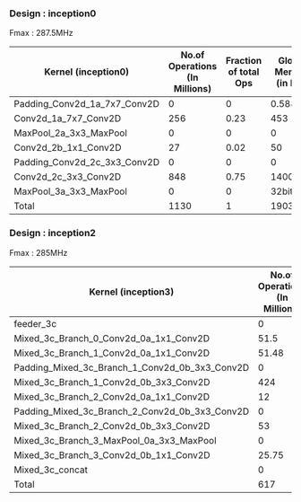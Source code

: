 ### Design : inception0
Fmax : 287.5MHz

| Kernel (inception0)                       |  No.of Operations (In Millions) |  Fraction of total Ops  |  Global Mem (r) (in MB)  |  Global Mem (w)(in MB)       |  Exe time(measured in ms) | Operations/second (measured) (in GOPS) |  Ops/cycle (measured)  | Ops/cycle (estimated)  | Channel Read(in MB) | Channel Write (in MB) |  Ops/byte  |  Global mem/second (in MBps) | Global mem/cycle (Bytes) |
|-------------------------------------------|---------------------------------|-------------------------|--------------------------|------------------------------|---------------------------|----------------------------------------|------------------------|------------------------|---------------------|-----------------------|------------|------------------------------|--------------------------|
| Padding_Conv2d_1a_7x7_Conv2D              | 0                               | 0                       | 0.588                    | 0                            | 1.79                      | 0                                      | 0                      | 0                      | 0                   | 0.614                 | 0          | 328.4916201                  | 2.045217391              |
| Conv2d_1a_7x7_Conv2D                      | 256                             | 0.23                    | 453                      | 0                            | 79.54                     | 3.21                                   | 15                     | 14                     | 0.614               | 3.21                  | 0.57       | 5695.247674                  | 1575.652174              |
| MaxPool_2a_3x3_MaxPool                    | 0                               | 0                       | 0                        | 0                            | 0.13                      | 0                                      | 0                      | 0                      | 3.21                | 0.802                 | 0          | 0                            | 0                        |
| Conv2d_2b_1x1_Conv2D                      | 27                              | 0.02                    | 50                       | 0                            | 17.16                     | 1.57                                   | 7.3                    | 8                      | 0.802               | 0.802                 | 0.54       | 2913.752914                  | 173.9130435              |
| Padding_Conv2d_2c_3x3_Conv2D              | 0                               | 0                       | 0                        | 0                            | 0.03                      | 0                                      | 0                      | 0                      | 0.802               | 0.841                 | 0          | 0                            | 0                        |
| Conv2d_2c_3x3_Conv2D                      | 848                             | 0.75                    | 1400                     | 0                            | 150                       | 5.653333333                            | 19.66376812            | 22                     | 0.841               | 2.4                   | 0.6        | 9333.333333                  | 4869.565217              |
| MaxPool_3a_3x3_MaxPool                    | 0                               | 0                       |  32bits                  | 0                            | 0.1                       | 0                                      | 0                      | 0                      | 2.4                 | 0.602                 | 0          | 40KB                         | 0                        |
| Total                                     | 1130                            | 1                       | 1903.588                 | 0                            | 252                       | 4.484126984                            | 8.5                    | 9.38                   | 7.86                | 7.86                  | 0.59       | 7553.920635                  | 6621.175652              |


### Design : inception2
Fmax : 285MHz

| Kernel (inception3)                            |  No.of Operations (In Millions) |  Fraction of total Ops  |  Global Mem (r) (in MB)  |  Global Mem (w)(in MB)       |  Exe time(measured in ms) | Operations/second (measured) (in GOPS) |  Ops/cycle (measured)  | Ops/cycle (estimated)  | Channel Read(in MB) | Channel Write (in MB) |  Ops/byte  |  Global mem/second (in MBps) | Global mem/cycle (Bytes) |
|------------------------------------------------|---------------------------------|-------------------------|--------------------------|------------------------------|---------------------------|----------------------------------------|------------------------|------------------------|---------------------|-----------------------|------------|------------------------------|--------------------------|
| feeder_3c                                      | 0                               | 0                       | 4B                       | 0                            | 4                         | 0                                      | 0                      | 0                      | 0.776               | 0.776                 | 0          | 0                            | 0                        |
| Mixed_3c_Branch_0_Conv2d_0a_1x1_Conv2D         | 51.5                            | 0.08                    | 0.5                      | 0.38                         | 116                       | 0.443965517                            | 1.557773745            | 4                      | 0.776               | 0                     | 103        | 4.310344828                  | 1.765880218              |
| Mixed_3c_Branch_1_Conv2d_0a_1x1_Conv2D         | 51.48                           | 0.08                    | 0.5                      | 0                            | 90                        | 0.572                                  | 2.007017544            | 2                      | 0.776               | 0.392                 | 103        | 5.555555556                  | 1.754385965              |
| Padding_Mixed_3c_Branch_1_Conv2d_0b_3x3_Conv2D | 0                               | 0                       | 0                        | 0                            | 1.27                      | 0                                      | 0                      | 0                      | 0.392               | 0.45                  | 0          | 0                            | 0                        |
| Mixed_3c_Branch_1_Conv2d_0b_3x3_Conv2D         | 424                             | 0.69                    | 0.79                     | 0.57                         | 60                        | 7.066666667                            | 24.79532164            | 7                      | 0.45                | 0                     | 311        | 13.16666667                  | 2.805263158              |
| Mixed_3c_Branch_2_Conv2d_0a_1x1_Conv2D         | 12                              | 0                       | 0.12                     | 0                            | 29                        | 0.413793103                            | 1.451905626            | 4                      | 0.776               | 0.098                 | 92         | 4.137931034                  | 0.421052632              |
| Padding_Mixed_3c_Branch_2_Conv2d_0b_3x3_Conv2D | 0                               | 0.02                    | 0                        | 0                            | 1.27                      | 0                                      | 0                      | 0                      | 0.098               | 0.1125                | 0          | 0                            | 0                        |
| Mixed_3c_Branch_2_Conv2d_0b_3x3_Conv2D         | 53                              | 0.09                    | 0.39                     | 0.28                         | 33                        | 1.606060606                            | 5.635300372            | 7                      | 0.1125              | 0                     | 79         | 11.81818182                  | 1.398192451              |
| Mixed_3c_Branch_3_MaxPool_0a_3x3_MaxPool       | 0                               | 0                       | 0                        | 0                            | 7                         | 0                                      | 0                      | 0                      | 0.776               | 0.194                 | 0          | 0                            | 0                        |
| Mixed_3c_Branch_3_Conv2d_0b_1x1_Conv2D         | 25.75                           | 0.04                    | 0.25                     | 0.19                         | 57                        | 0.451754386                            | 1.585103109            | 2                      | 0.194               | 0                     | 58.5       | 4.385964912                  | 0.888888889              |
| Mixed_3c_concat                                | 0                               | 0                       | 1.42                     | 0                            | 1.87                      | 0                                      | 0                      | 0                      | 0                   | 1.43                  | 0          | 0                            | 0                        |
| Total                                          | 617                             | 1                       | 2.84                     | 1.42                         | 512                       | 1.205078125                            | 4.228344298            | 4.97                   | x                   | x                     | 217        | 5.546875                     | 9.97464364               |